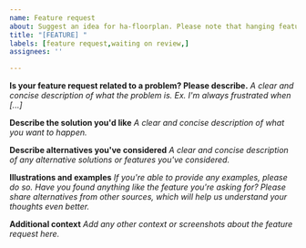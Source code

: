 ```yaml
---
name: Feature request
about: Suggest an idea for ha-floorplan. Please note that hanging feature reqeusts will be closed at some point - there's a section for that, in the Discussion area.
title: "[FEATURE] "
labels: [feature request,waiting on review,]
assignees: ''

---
```


<!-- 

Hi.

Thanks for using ha-floorplan. We're always interested in new ideas, however, all things are done in our free-time. Therefore time spend on new features are very limited. 

Please note that hanging feature reqeusts will be closed at some point - there's a section for that, in the Discussion area.

Therefore, we'll ask you to think about:
- Are this possible to done manually, without new logics added to ha-floorplan itself? There's many options to do things by you own. Consider this approach if possible. We've a good "Discussions" section, you can use here on GitHub.
- Are the new feature relevant for many people, and therefore; Not just a very specific feature, which will only be useful for your current setup? It's always good to think about that, before requesting any new implementations. If you think it's more or less related to your own setup, I'd suggest you try and solve it on your own.

Cool! Now it's time to fill the required fields. You can remove this text-section :-)

-->

**Is your feature request related to a problem? Please describe.**
_A clear and concise description of what the problem is. Ex. I'm always frustrated when [...]_

**Describe the solution you'd like**
_A clear and concise description of what you want to happen._

**Describe alternatives you've considered**
_A clear and concise description of any alternative solutions or features you've considered._

**Illustrations and examples**
_If you're able to provide any examples, please do so. Have you found anything like the feature you're asking for? Please share alternatives from other sources, which will help us understand your thoughts even better._

**Additional context**
_Add any other context or screenshots about the feature request here._
